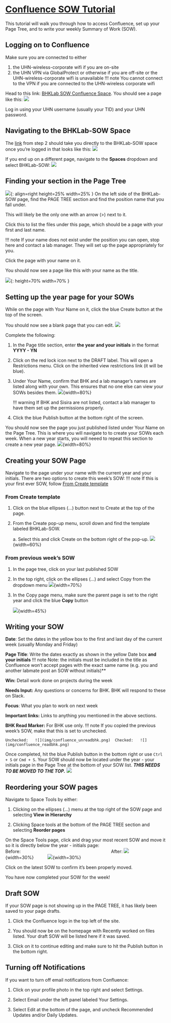 # [Confluence SOW Tutorial](#confluence-sow-tutorial)

This tutorial will walk you through how to access Confluence, set up your Page Tree, and to write your weekly Summary of Work (SOW).

## Logging on to Confluence

Make sure you are connected to either

1. the UHN-wireless-corporate wifi if you are on-site
2. the UHN VPN via GlobalProtect or otherwise if you are off-site or the UHN-wireless-corporate wifi is unavailable
!!! note
     You cannot connect to the VPN if you are connected to the UHN-wireless corporate wifi

Head to this link: [BHKLab SOW Confluence Space](https://collaborate.uhnresearch.ca/confluence/login.action?os_destination=%2Fpages%2Fviewpage.action%3FspaceKey%3DBHKLabSOW%26title%3DBHKLab-SOW&permissionViolation=true). You should see a page like this:
![](img/confluence_login.png)

Log in using your UHN username (usually your TID) and your UHN password.

## Navigating to the BHKLab-SOW Space

The [link](https://collaborate.uhnresearch.ca/confluence/login.action?os_destination=%2Fpages%2Fviewpage.action%3FspaceKey%3DBHKLabSOW%26title%3DBHKLab-SOW&permissionViolation=true) from step 2 should take you directly to the BHKLab-SOW space once you’re logged in that looks like this: ![](img/confluence_bhklabsowhome.png)

If you end up on a different page, navigate to the **Spaces** dropdown and select BHKLab-SOW:
![](img/confluence_spacesdropdown.png)

## Finding your section in the Page Tree

![](img/confluence_sidebar.png){: align=right height=25% width=25% }
On the left side of the BHKLab-SOW page, find the PAGE TREE section and find the position name that you fall under.

This will likely be the only one with an arrow (\>) next to it.

Click this to list the files under this page, which should be a page with your first and last name.

!!! note
    If your name does not exist under the position you can open, stop here and contact a lab manager. They will set up the page appropriately for you.

Click the page with your name on it.

You should now see a page like this with your name as the title.

![](img/confluence_yournamesection.png){: height=70% width=70% }

## Setting up the year page for your SOWs

While on the page with Your Name on it, click the blue Create button at the top of the screen.

You should now see a blank page that you can edit. ![](img/confluence_blankpage.png)

Complete the following:

1. In the Page title section, enter **the year and your initials** in the format **YYYY \- YN**

2. Click on the red lock icon next to the DRAFT label. This will open a Restrictions menu. Click on the inherited view restrictions link (it will be blue).

3. Under Your Name, confirm that BHK and a lab manager’s names are listed along with your own. This ensures that no one else can view your SOWs besides them.
![](img/confluence_restrictionsmenu.png){width=80%}

    !!! warning
        If BHK and Sisira are not listed, contact a lab manager to have them set up the permissions properly.

4. Click the blue Publish button at the bottom right of the screen.

You should now see the page you just published listed under Your Name on the Page Tree. This is where you will navigate to to create your SOWs each week. When a new year starts, you will neeed to repeat this section to create a new year page.
    ![](img/confluence_yearinitialssection.png){width=80%}

## Creating your SOW Page

Navigate to the page under your name with the current year and your initials. There are two options to create this week’s SOW:
!!! note
    If this is your first ever SOW, follow [From Create template](#from-create-template)

### From Create template

1. Click on the blue ellipses (...) button next to Create at the top of the page.

2. From the Create pop-up menu, scroll down and find the template labeled BHKLab-SOW.

    a. Select this and click Create on the bottom right of the pop-up.
    ![](img/confluence_sowtemplatecreate.png){width=60%}

### From previous week’s SOW

1. In the page tree, click on your last published SOW

2. In the top right, click on the ellipses (...) and select Copy from the dropdown menu
![](img/confluence_howtocopypage.png){width=70%}

3. In the Copy page menu, make sure the parent page is set to the right year and click the blue **Copy** button

    ![](img/confluence_copypagemenu.png){width=45%}

## Writing your SOW

**Date**: Set the dates in the yellow box to the first and last day of the current week (usually Monday and Friday)

**Page Title**: Write the dates exactly as shown in the yellow Date box **and your initials**
!!! note
    Note: the initials must be included in the title as Confluence won’t accept pages with the exact same name (e.g. you and another labmate post an SOW without initials)**

**Win:** Detail work done on projects during the week

**Needs Input:** Any questions or concerns for BHK. BHK will respond to these on Slack.

**Focus**: What you plan to work on next week

**Important links:** Links to anything you mentioned in the above sections.

**BHK Read Marker:** For BHK use only.
!!! note
    If you copied the previous week’s SOW, make that this is set to unchecked.

    Unchecked:   ![](img/confluence_unreadbhk.png)  Checked:   ![](img/confluence_readbhk.png)

Once completed, hit the blue Publish button in the bottom right or use `Ctrl + S` or `Cmd + S`. Your SOW should now be located under the year \- your initials page in the Page Tree at the bottom of your SOW list. _**THIS NEEDS TO BE MOVED TO THE TOP.**_
![](img/confluence_publishedSOW.png)

## Reordering your SOW pages

Navigate to Space Tools by either:

1. Clicking on the ellipses (...) menu at the top right of the SOW page and selecting **View in Hierarchy**

2. Clicking Space tools at the bottom of the PAGE TREE section and selecting **Reorder pages**

On the Space Tools page, click and drag your most recent SOW and move it so it is directly below the year \- initials page:
    Before:                                                                        After:
    ![](img/confluence_unorderedpages.png){width=30%}           ![](img/confluence_orderedpages.png){width=30%}

Click on the latest SOW to confirm it’s been properly moved.

You have now completed your SOW for the week\!

## Draft SOW

If your SOW page is not showing up in the PAGE TREE, it has likely been saved to your page drafts.

1. Click the Confluence logo in the top left of the site.

2. You should now be on the homepage with Recently worked on files listed. Your draft SOW will be listed here if it was saved.

3. Click on it to continue editing and make sure to hit the Publish button in the bottom right.

## Turning off Notifications

If you want to turn off email notifications from Confluence:

1. Click on your profile photo in the top right and select Settings.

2. Select Email under the left panel labeled Your Settings.

3. Select Edit at the bottom of the page, and uncheck Recommended Updates and/or Daily Updates.
